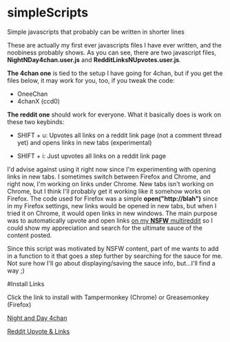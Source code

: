 # simpleScripts
Simple javascripts that probably can be written in shorter lines

These are actually my first ever javascripts files I have ever written, and the noobiness probably shows.
As you can see, there are two javascript files, <b>NightNDay4chan.user.js</b> and <b>RedditLinksNUpvotes.user.js</b>.

<b>The 4chan one</b> is tied to the setup I have going for 4chan, but if you get the files below, it may work for you, too,
if you tweak the code:

- OneeChan 
- 4chanX (ccd0)

<b>The reddit one</b> should work for everyone. What it basically does is work on these two keybinds: 

- SHIFT + u: Upvotes all links on a reddit link page (not a comment thread yet) and opens links in new tabs (experimental)

- SHIFT + i: Just upvotes all links on a reddit link page

I'd advise against using it right now since I'm experimenting with opening links in
new tabs. I sometimes switch between Firefox and Chrome, and right now, I'm working on links under Chrome. New tabs isn't working
on Chrome, but I think I'll probably get it working like it somehow works on Firefox. The code used for Firefox was a simple 
<b>open("http://blah")</b> since in my Firefox settings, new links would be opened in new tabs, but when I tried it on Chrome,
it would open links in new windows. The main purpose was to automatically upvote and open links 
<a href="https://www.reddit.com/user/Sn1pe/m/nsfwheaven">on my <b>NSFW</b> multireddit</a> so I could show my appreciation and search
for the ultimate sauce of the content posted. 

Since this script was motivated by NSFW content, part of me wants to add in a function to it that goes a step further by searching 
for the sauce for me. Not sure how I'll go about displaying/saving the sauce info, but...I'll find a way ;)

#Install Links

Click the link to install with Tampermonkey (Chrome) or Greasemonkey (Firefox)

<a href="https://github.com/Pythonplusplus/simpleScripts/raw/master/NightNDay4chan.user.js">Night and Day 4chan</a>

<a href="https://github.com/Pythonplusplus/simpleScripts/raw/master/RedditUpvotesNLinks.user.js">Reddit Upvote & Links</a>

